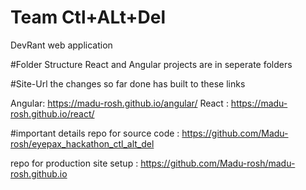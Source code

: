 # Team Ctl+ALt+Del
DevRant web application

#Folder Structure
React and Angular projects are in seperate folders

#Site-Url
the changes so far done has built to these links

Angular: https://madu-rosh.github.io/angular/
React : https://madu-rosh.github.io/react/

#important details
repo for source code : https://github.com/Madu-rosh/eyepax_hackathon_ctl_alt_del

repo for production site setup : https://github.com/Madu-rosh/madu-rosh.github.io
